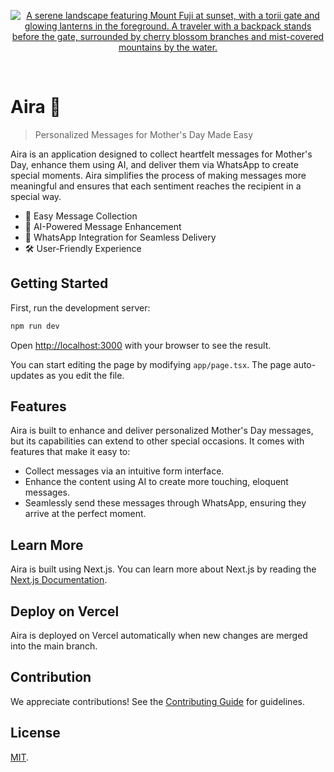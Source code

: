 <p align="center">
  <a href="https://github.com/lunof/aira" target="_blank" rel="noopener noreferrer">
    <img src="https://res.cloudinary.com/dmdfnfpma/image/upload/v1728843179/Aira/aira-github-cover_urkzvd.jpg" alt="A serene landscape featuring Mount Fuji at sunset, with a torii gate and glowing lanterns in the foreground. A traveler with a backpack stands before the gate, surrounded by cherry blossom branches and mist-covered mountains by the water.">
  </a>
</p>
<br/>

# Aira 🌸

> Personalized Messages for Mother's Day Made Easy

Aira is an application designed to collect heartfelt messages for Mother's Day, enhance them using AI, and deliver them via WhatsApp to create special moments. Aira simplifies the process of making messages more meaningful and ensures that each sentiment reaches the recipient in a special way.

- 💌 Easy Message Collection
- 🤖 AI-Powered Message Enhancement
- 📱 WhatsApp Integration for Seamless Delivery
- 🛠️ User-Friendly Experience

## Getting Started

First, run the development server:

```bash
npm run dev
```

Open [http://localhost:3000](http://localhost:3000) with your browser to see the result.

You can start editing the page by modifying `app/page.tsx`. The page auto-updates as you edit the file.

## Features

Aira is built to enhance and deliver personalized Mother's Day messages, but its capabilities can extend to other special occasions. It comes with features that make it easy to:

- Collect messages via an intuitive form interface.
- Enhance the content using AI to create more touching, eloquent messages.
- Seamlessly send these messages through WhatsApp, ensuring they arrive at the perfect moment.

## Learn More

Aira is built using Next.js. You can learn more about Next.js by reading the [Next.js Documentation](https://nextjs.org/docs).

## Deploy on Vercel

Aira is deployed on Vercel automatically when new changes are merged into the main branch.

## Contribution

We appreciate contributions! See the [Contributing Guide](CONTRIBUTING.md) for guidelines.

## License

[MIT](LICENSE).
